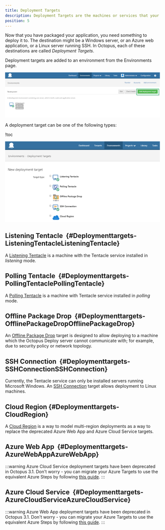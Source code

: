 ```yaml
---
title: Deployment Targets
description: Deployment Targets are the machines or services that your applications are deployed to including Windows Servers, Azure cloud services and Linux servers running SSH.
position: 5
---
```


Now that you have packaged your application, you need something to deploy it to. The destination might be a Windows server, or an Azure web application, or a Linux server running SSH. In Octopus, each of these destinations are called *Deployment Targets*.

Deployment targets are added to an environment from the Environments page.

![](/docs/images/3048059/3277592.png "width=500")

A deployment target can be one of the following types:

!toc

![](/docs/images/3048059/5865591.png "width=500")

## Listening Tentacle  {#Deploymenttargets-ListeningTentacleListeningTentacle}

A [Listening Tentacle](/docs/installation/installing-tentacles/listening-tentacles.md) is a machine with the Tentacle service installed in *listening* mode.

## Polling Tentacle  {#Deploymenttargets-PollingTentaclePollingTentacle}

A [Polling Tentacle](/docs/installation/installing-tentacles/polling-tentacles.md) is a machine with Tentacle service installed in *polling* mode.

## Offline Package Drop  {#Deploymenttargets-OfflinePackageDropOfflinePackageDrop}

An [Offline Package Drop](/docs/deployment-targets/offline-package-drop.md) target is designed to allow deploying to a machine which the Octopus Deploy server cannot communicate with; for example, due to security policy or network topology.

## SSH Connection  {#Deploymenttargets-SSHConnectionSSHConnection}

Currently, the Tentacle service can only be installed servers running Microsoft Windows. An [SSH Connection](/docs/deployment-targets/ssh-targets/index.md) target allows deployment to Linux machines.

## Cloud Region {#Deploymenttargets-CloudRegion}

A [Cloud Region](/docs/deployment-targets/cloud-regions.md) is a way to model multi-region deployments as a way to replace the deprecated Azure Web App and Azure Cloud Service targets.

## Azure Web App  {#Deploymenttargets-AzureWebAppAzureWebApp}

:::warning
Azure Cloud Service deployment targets have been deprecated in Octopus 3.1. Don't worry - you can migrate your Azure Targets to use the equivalent Azure Steps by following [this guide](/docs/how-to/migrate-azure-targets-into-azure-steps.md).
:::

## Azure Cloud Service  {#Deploymenttargets-AzureCloudServiceAzureCloudService}

:::warning
Azure Web App deployment targets have been deprecated in Octopus 3.1. Don't worry - you can migrate your Azure Targets to use the equivalent Azure Steps by following [this guide](/docs/how-to/migrate-azure-targets-into-azure-steps.md).
:::
